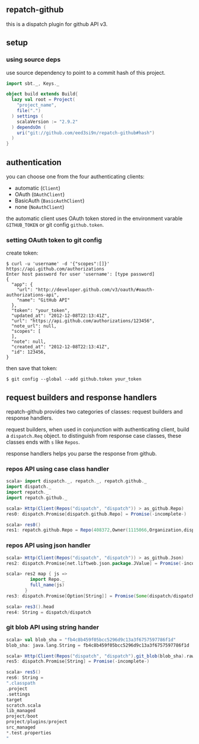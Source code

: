repatch-github
--------------

this is a dispatch plugin for github API v3.

## setup

### using source deps

use source dependency to point to a commit hash of this project.

```scala
import sbt._, Keys._

object build extends Build{
  lazy val root = Project(
    "project_name",
    file(".")
  ) settings (
    scalaVersion := "2.9.2"
  ) dependsOn (
    uri("git://github.com/eed3si9n/repatch-github#hash")
  )
}
```

## authentication

you can choose one from the four authenticating clients:

- automatic (`Client`)
- OAuth (`OAuthClient`)
- BasicAuth (`BasicAuthClient`)
- none (`NoAuthClient`)

the automatic client uses OAuth token stored in the environment varable `GITHUB_TOKEN` or git config `github.token`.

### setting OAuth token to git config

create token:

```
$ curl -u 'username' -d '{"scopes":[]}' https://api.github.com/authorizations
Enter host password for user 'username': [type password]
{
  "app": {
    "url": "http://developer.github.com/v3/oauth/#oauth-authorizations-api",
    "name": "GitHub API"
  },
  "token": "your_token",
  "updated_at": "2012-12-08T22:13:41Z",
  "url": "https://api.github.com/authorizations/123456",
  "note_url": null,  
  "scopes": [
  ],
  "note": null,
  "created_at": "2012-12-08T22:13:41Z",
  "id": 123456,
}
```

then save that token:

```
$ git config --global --add github.token your_token
```

## request builders and response handlers

repatch-github provides two categories of classes: request builders and response handlers.

request builders, when used in conjunction with authenticating client, build a `dispatch.Req` object. to distinguish from response case classes, these classes ends with `s` like `Repos`.

response handlers helps you parse the response from github.

### repos API using case class handler

```scala
scala> import dispatch._, repatch._, repatch.github._
import dispatch._
import repatch._
import repatch.github._

scala> Http(Client(Repos("dispatch", "dispatch")) > as_github.Repo)
res0: dispatch.Promise[dispatch.github.Repo] = Promise(-incomplete-)

scala> res0()
res1: repatch.github.Repo = Repo(408372,Owner(1115066,Organization,dispatch,...
```

### repos API using json handler

```scala
scala> Http(Client(Repos("dispatch", "dispatch")) > as_github.Json)
res2: dispatch.Promise[net.liftweb.json.package.JValue] = Promise(-incomplete-)

scala> res2 map { js =>
         import Repo._
         full_name(js)
       }
res3: dispatch.Promise[Option[String]] = Promise(Some(dispatch/dispatch))

scala> res3().head
res4: String = dispatch/dispatch
```

### git blob API using string hander

```scala
scala> val blob_sha = "fb4c8b459f05bcc5296d9c13a3f6757597786f1d"
blob_sha: java.lang.String = fb4c8b459f05bcc5296d9c13a3f6757597786f1d

scala> Http(Client(Repos("dispatch", "dispatch").git_blob(blob_sha).raw) > as.String)
res5: dispatch.Promise[String] = Promise(-incomplete-)

scala> res5()
res6: String = 
".classpath
.project
.settings
target
scratch.scala
lib_managed
project/boot
project/plugins/project
src_managed
*.test.properties
"
```
